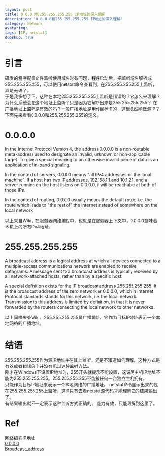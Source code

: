 ```yaml
---
layout: post
title: 0.0.0.0和255.255.255.255 IP地址的深入理解
description: "0.0.0.0和255.255.255.255 IP地址的深入理解"
category: Network
avatarimg:
tags: [IP, netstat]
duoshuo: true
---
```


# 引言
研发的程序配置文件监听使用域名时有问题，程序启动后，把监听域名解析成255.255.255.255，可以使用netstat命令查看到，在255.255.255.255上监听，真是无语了。  
于是我多想了下，这种在本地255.255.255.255上监听是错误的？它怎么来理解？为什么系统会在这个地址上监听？只是因为它解析出来是255.255.255.255？ 
在广播地址上监听是有效的吗？一般广播地址是用作目标IP的，这里竟然能做源IP？
下面先来看看0.0.0.0和255.255.255.255的定义。  

# 0.0.0.0
> 
In the Internet Protocol Version 4, the address 0.0.0.0 is a non-routable meta-address used to designate an invalid, unknown or non-applicable target. To give a special meaning to an otherwise invalid piece of data is an application of in-band signaling.

> 
In the context of servers, 0.0.0.0 means "all IPv4 addresses on the local machine". If a host has two IP addresses, 192.168.1.1 and 10.1.2.1, and a server running on the host listens on 0.0.0.0, it will be reachable at both of those IPs.

> 
In the context of routing, 0.0.0.0 usually means the default route, i.e. the route which leads to "the rest of" the internet instead of somewhere on the local network.

以上来自Wiki，在服务器网络编程中，也就是在服务器上下文中，0.0.0.0意味着本机上的所有IPv4地址。  

# 255.255.255.255
> 
A broadcast address is a logical address at which all devices connected to a multiple-access communications network are enabled to receive datagrams. A message sent to a broadcast address is typically received by all network-attached hosts, rather than by a specific host.

> 
A special definition exists for the IP broadcast address 255.255.255.255. It is the broadcast address of the zero network or 0.0.0.0, which in Internet Protocol standards stands for this network, i.e. the local network. Transmission to this address is limited by definition, in that it is never forwarded by the routers connecting the local network to other networks.

以上同样来处Wiki。255.255.255.255是广播地址，它作为目标IP地址表示一个本地网络的广播地址。

# 结语
255.255.255.255作为源IP地址并在其上监听，还是不知道如何理解，这种方式是有效或者错误的？并没有见过这种监听方法。  
刚才在Windows下设置IP地址时，255开头就提示不能设置，这说明主机IP地址不能为255.255.255.255。255.255.255.255不能被任何一台独立主机拥有，  
只能作为目标IP地址来表示一个本地网络的广播地址。
netstat命令显示出来的是在255.255.255.255上监听，这样只有去看netstat源代码才能理解它的结果输出了。  
有结果输出就不一定表示这种监听方式正确的。 
能力有效，只能理解到这里了。  

# Ref
[网络编程IP地址](https://www.loggerhead.me/posts/wang-luo-bian-cheng-ipdi-zhi.html)  
[0.0.0.0](https://en.wikipedia.org/wiki/0.0.0.0)  
[Broadcast_address](https://en.wikipedia.org/wiki/Broadcast_address)  
